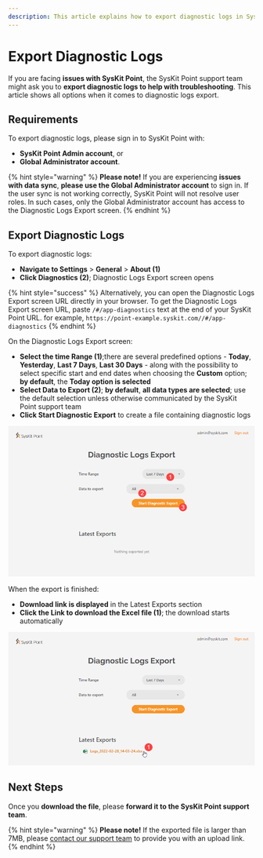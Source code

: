 ```yaml
---
description: This article explains how to export diagnostic logs in SysKit Point.
---
```


# Export Diagnostic Logs

If you are facing **issues with SysKit Point**, the SysKit Point support team might ask you to **export diagnostic logs to help with troubleshooting**.
This article shows all options when it comes to diagnostic logs export.

## Requirements

To export diagnostic logs, please sign in to SysKit Point with:
* **SysKit Point Admin account**, or
* **Global Administrator account**.

{% hint style="warning" %}
**Please note!**
If you are experiencing **issues with data sync**, **please use the Global Administrator account** to sign in. 
If the user sync is not working correctly, SysKit Point will not resolve user roles. In such cases, only the Global Administrator account has access to the Diagnostic Logs Export screen.
{% endhint %}

## Export Diagnostic Logs

To export diagnostic logs:
* **Navigate to Settings** > **General** > **About (1)** 
* **Click Diagnostics (2)**; Diagnostic Logs Export screen opens

{% hint style="success" %}
Alternatively, you can open the Diagnostic Logs Export screen URL directly in your browser. 
To get the Diagnostic Logs Export screen URL, paste `/#/app-diagnostics` text at the end of your SysKit Point URL. for example, `https://point-example.syskit.com//#/app-diagnostics`
{% endhint %}

On the Diagnostic Logs Export screen:
* **Select the time Range (1)**;there are several predefined options - **Today**, **Yesterday**, **Last 7 Days**, **Last 30 Days** - along with the possibility to select specific start and end dates when choosing the **Custom** option; **by default**, the **Today option is selected**
* **Select Data to Export (2)**; **by default**, **all data types are selected**; use the default selection unless otherwise communicated by the SysKit Point support team
* **Click Start Diagnostic Export** to create a file containing diagnostic logs

![Diagnostic Logs Export](../.gitbook/assets/export-diagnostic-logs_run-export.png)

When the export is finished:
* **Download link is displayed** in the Latest Exports section
* **Click the Link to download the Excel file (1)**; the download starts automatically

![Download Link](../.gitbook/assets/export-diagnostic-logs_download.png)

## Next Steps

Once you **download the file**, please **forward it to the SysKit Point support team**.

{% hint style="warning" %}
**Please note!**
If the exported file is larger than 7MB, please [contact our support team](mailto:support@syskit.com) to provide you with an upload link.
{% endhint %}